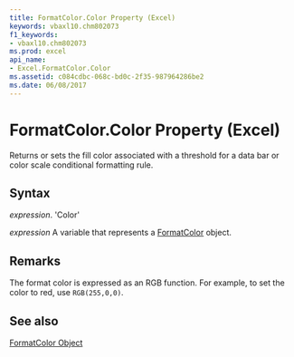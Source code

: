 ```yaml
---
title: FormatColor.Color Property (Excel)
keywords: vbaxl10.chm802073
f1_keywords:
- vbaxl10.chm802073
ms.prod: excel
api_name:
- Excel.FormatColor.Color
ms.assetid: c084cdbc-068c-bd0c-2f35-987964286be2
ms.date: 06/08/2017
---
```



# FormatColor.Color Property (Excel)

Returns or sets the fill color associated with a threshold for a data bar or color scale conditional formatting rule.


## Syntax

 _expression_. 'Color'

 _expression_ A variable that represents a [FormatColor](./Excel.FormatColor.md) object.


## Remarks

The format color is expressed as an RGB function. For example, to set the color to red, use  `RGB(255,0,0)`.


## See also


[FormatColor Object](Excel.FormatColor.md)

